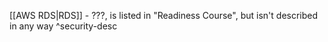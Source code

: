 [[AWS RDS|RDS]] - ???, is listed in "Readiness Course", but isn't described in any way ^security-desc